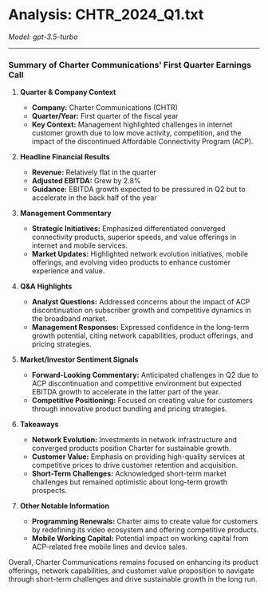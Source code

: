 # Analysis: CHTR_2024_Q1.txt

*Model: gpt-3.5-turbo*

---

### Summary of Charter Communications' First Quarter Earnings Call

1. **Quarter & Company Context**
   - **Company:** Charter Communications (CHTR)
   - **Quarter/Year:** First quarter of the fiscal year
   - **Key Context:** Management highlighted challenges in internet customer growth due to low move activity, competition, and the impact of the discontinued Affordable Connectivity Program (ACP).

2. **Headline Financial Results**
   - **Revenue:** Relatively flat in the quarter
   - **Adjusted EBITDA:** Grew by 2.8%
   - **Guidance:** EBITDA growth expected to be pressured in Q2 but to accelerate in the back half of the year

3. **Management Commentary**
   - **Strategic Initiatives:** Emphasized differentiated converged connectivity products, superior speeds, and value offerings in internet and mobile services.
   - **Market Updates:** Highlighted network evolution initiatives, mobile offerings, and evolving video products to enhance customer experience and value.

4. **Q&A Highlights**
   - **Analyst Questions:** Addressed concerns about the impact of ACP discontinuation on subscriber growth and competitive dynamics in the broadband market.
   - **Management Responses:** Expressed confidence in the long-term growth potential, citing network capabilities, product offerings, and pricing strategies.

5. **Market/Investor Sentiment Signals**
   - **Forward-Looking Commentary:** Anticipated challenges in Q2 due to ACP discontinuation and competitive environment but expected EBITDA growth to accelerate in the latter part of the year.
   - **Competitive Positioning:** Focused on creating value for customers through innovative product bundling and pricing strategies.

6. **Takeaways**
   - **Network Evolution:** Investments in network infrastructure and converged products position Charter for sustainable growth.
   - **Customer Value:** Emphasis on providing high-quality services at competitive prices to drive customer retention and acquisition.
   - **Short-Term Challenges:** Acknowledged short-term market challenges but remained optimistic about long-term growth prospects.

7. **Other Notable Information**
   - **Programming Renewals:** Charter aims to create value for customers by redefining its video ecosystem and offering competitive products.
   - **Mobile Working Capital:** Potential impact on working capital from ACP-related free mobile lines and device sales.

Overall, Charter Communications remains focused on enhancing its product offerings, network capabilities, and customer value proposition to navigate through short-term challenges and drive sustainable growth in the long run.